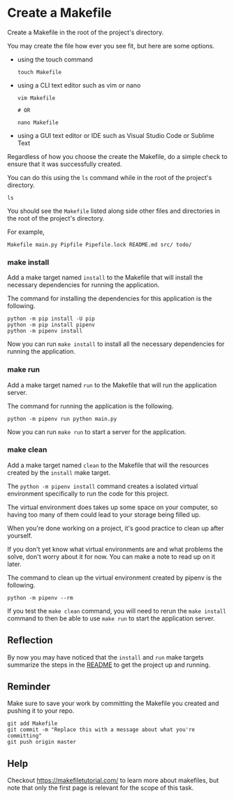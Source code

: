 # Create a Makefile

Create a Makefile in the root of the project's directory.

You may create the file how ever you see fit, but here are some options.

- using the touch command
    ```
    touch Makefile
    ```
- using a CLI text editor such as vim or nano
    ```
    vim Makefile

    # OR

    nano Makefile
    ```
- using a GUI text editor or IDE such as Visual Studio Code or Sublime Text


Regardless of how you choose the create the Makefile, do a simple check to ensure that it was
successfully created.

You can do this using the `ls` command while in the root of the project's directory.

```
ls
```

You should see the `Makefile` listed along side other files and directories in the root of the project's directory.

For example,

```
Makefile main.py Pipfile Pipefile.lock README.md src/ todo/
```

### make install

Add a make target named `install` to the Makefile that will install the necessary dependencies for running the application.

The command for installing the dependencies for this application is the following.

```
python -m pip install -U pip
python -m pip install pipenv
python -m pipenv install
```

Now you can run `make install` to install all the necessary dependencies for running the application.

### make run

Add a make target named `run` to the Makefile that will run the application server.

The command for running the application is the following.

```
python -m pipenv run python main.py
```

Now you can run `make run` to start a server for the application.

### make clean

Add a make target named `clean` to the Makefile that will the resources created by the `install` make target.

The `python -m pipenv install` command creates a isolated virtual environment specifically to run the code for this project.

The virtual environment does takes up some space on your computer, so having too many of them could lead to your storage being filled up.

When you're done working on a project, it's good practice to clean up after yourself.

If you don't yet know what virtual environments are and what problems the solve, don't worry about it for now. You can make a note to
read up on it later.

The command to clean up the virtual environment created by pipenv is the following.

```
python -m pipenv --rm
```

If you test the `make clean` command, you will need to rerun the `make install` command to then be able to use `make run` to start the application server.

## Reflection

By now you may have noticed that the `install` and `run` make targets summarize the steps in the [README](/README.md) to get the project up and running.

## Reminder

Make sure to save your work by committing the Makefile you created and pushing it to your repo.

```
git add Makefile
git commit -m "Replace this with a message about what you're committing"
git push origin master
```

## Help

Checkout https://makefiletutorial.com/ to learn more about makefiles, but note that only the first page is relevant for the scope of this task.
